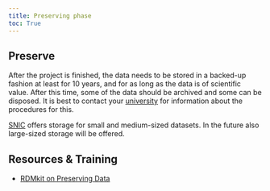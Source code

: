 ```yaml
---
title: Preserving phase
toc: True
---
```


## Preserve
<!-- About/intro to the phase, including link to RDMkit -->

After the project is finished, the data needs to be stored in a backed-up fashion at least for 10 years, and for as long as the data is of scientific value. After this time, some of the data should be archived and some can be disposed. It is best to contact your [university](/topic/policies) for information about the procedures for this.

[SNIC](https://www.snic.se/allocations/storage/) offers storage for small and medium-sized datasets. In the future also large-sized storage will be offered.

## Resources & Training
* [RDMkit on Preserving Data](https://rdmkit.elixir-europe.org/preserving)
